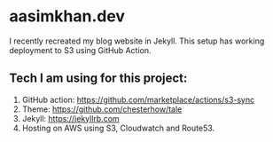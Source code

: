 # aasimkhan.dev

I recently recreated my blog website in Jekyll. This setup has working deployment to S3 using GitHub Action. 


## Tech I am using for this project:
1. GitHub action: https://github.com/marketplace/actions/s3-sync
2. Theme: https://github.com/chesterhow/tale
3. Jekyll: https://jekyllrb.com
4. Hosting on AWS using S3, Cloudwatch and Route53.
